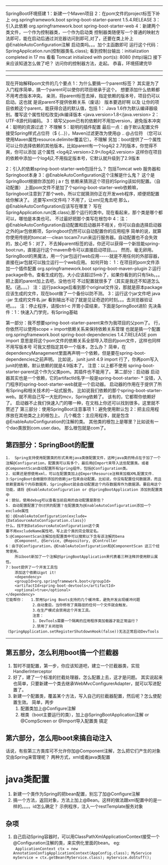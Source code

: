 ***
SpringBoot环境搭建 
1：新建一个Maven项目
2：在pom文件的project标签下补上
		<parent>
			    <groupId>org.springframework.boot</groupId>
			    <artifactId>spring-boot-starter-parent</artifactId>
			    <version>1.5.4.RELEASE</version>
		</parent>
3：引入此依赖
	<dependency>
        <groupId>org.springframework.boot</groupId>
        <artifactId>spring-boot-starter-web</artifactId>
    </dependency>
4：新建两个类文件，一个作为控制器类，一个作为启动类
		控制器类随便写一个普通的映射方法即可，能在启动后通过浏览器访问到即可,对了，还要在类上补上@EnableAutoConfiguration注解
		启动类吗。。。加个主函数即可
		运行这个代码：SpringApplication.run(控制器类名.class);
		看到控制台输出：initialization completed in 17 ms
		看看 Tomcat initialized with port(s): 8080 (http)端口
		接下来应该知道怎么做了吧？
		访问你的控制器方法，走起。
		恭喜，环境搭建完毕
***

***
现在开始解释pom文件的几个要点
1：为什么要搞一个parent标签？
	其实是为了入门程序简单，搞一个parent可以使你的项目继承于这个。
	想要添加什么依赖都不用考虑版本冲突。
	亲测，将parent标签去掉，指定依赖的版本号，项目仍可以启动。这也就       是说parent不提供依赖关系（废话）
	版本要选好啊
	以及
	让你的项目依赖这个parent，能获得合适的默认值，包括
	1：  Java 1.6作为默认编译器级别。覆写这个属性轻松改变jdk编译版本
		<properties>
    		<java.version>1.8</java.version>
		</properties>
    2：  UTF-8源代码编码。
    3：填写父pom已有的依赖时不用加version，避免版本冲突
    4：聪明的资源过滤？   不理解
    5：聪明的插件配置 
    		最后一点：由于默认配置文件接受Spring样式占位符（$ 			{...}），Maven过滤更改为使用@ .. @占位符
    		（您可以使用Maven属性resource.delimiter覆盖它）。不理解
    另加：boot提供了一个属性可以让你选择依赖的其他版本。比如parent有一个log4j2   2.7的版本，你觉得不爽，你可以添加
    这个属性
    	<properties>
   			 <log4j2.version>2.9</log4j2.version>
		</properties>
		这样你在项目的依赖中添加一个log4j2,不用指定版本号，它默认就升级到了2.9版本
    		
    		
    		
2：引入的依赖spring-boot-starter-web包括什么？
		包括Tomcat web 服务器和Springboot本身
3：@EnableAutoConfiguration这个注解是什么鬼？
		这个是SpringBoot根据你添加的 j  a  r  包  依赖来猜测这个项目的Spring该如何配置。（自动配置）
		上面pom文件不是加了个spring-boot-starter-web依赖嘛，Springboot注意到了那个web，所以它就猜测你正在开发web程序，顺便把配置给你解决了。
		还要写xml文件吗？不用了，让xml见鬼去吧
		那么，@EnableAutoConfiguration应该写在哪里？
		写在SpringApplication.run(类.class);那个运行的类中。现在看起来，那个类是哪个都可以，哪怕是本类也可。
		不过最好把那个类写在根包中
4：注：@EnableAutoConfiguration自动配置和启动器并不相关，你可以自由选择启动器之外的jar包依赖项，Springboot仍然可以自动配置你的应用程序
		简单的说，就算你使用传统的tomcat---clean tocam7:run来运行服务器。自动配置也不会失效的，放心吧
5：对了，不去掉parent标签的话，你还可以获得一个新技能spring-boot:run，直接运行这个maven命令可以直接启动项目。。。
		然而，毫无卵用。
SpringBoot的黑魔法，用一个jar包运行web应用-----就是不用任何的外部容器，直接在jar包就可以独立运行一个web应用。
		如何开始：
		1：在项目的pom文件添加一个插件配置
			<build>
    			<plugins>
        				<plugin>
					            <groupId>org.springframework.boot</groupId>
					            <artifactId>spring-boot-maven-plugin</artifactId>
        				</plugin>
    			</plugins>
			</build>
		2:运行package命令。查看生成的包，大小应该超过5mb了，如果你看到的只有5kb。。。把上面的parent加上去吧，没他也可
			不过配置就很多了（其实是我还不知道怎么配。（逃。。。）
			注：运行package后看到那个original文件没，那就是原本package应该生成的文件，现在boot做了一个备份以防不测。
		3：运行这个jar文件吧   java -jar 生成的文件名.jar  看到输出不动了就是见证奇迹的时刻。。。去浏览器验证吧。。。
		注：停止程序，请按ctrl-c
开胃小菜结束，下面是SpringBoot进阶
	先决条件：1：快速入门学完，有Spring基础
	
第一部分：我不想要spring-boot-starter-parent来作为我项目的父pom了。
	行，你依然可以使用scope = import依赖关系来保持依赖关系管理
	也就是搞一个配置
	<dependencyManagement>
     <dependencies>
        <dependency>
            <!-- Import dependency management from Spring Boot -->
            <groupId>org.springframework.boot</groupId>
            <artifactId>spring-boot-dependencies</artifactId>
            <version>1.4.7.RELEASE</version>
            <type>pom</type>
            <scope>import</scope>
        </dependency>
    </dependencies>
	</dependencyManagement>
	意思是将这个pom文件的依赖关系全部导入项目的pom文件，这样也同样不用写版本号
	可我又想指定其中一个版本，怎么办？
	简单，在dependencyManagement里面再声明一个依赖，但是要在spring-boot-dependencies之前声明。
	比如说，
	<dependency>
            <groupId>junit</groupId>
            <artifactId>junit</artifactId>
            <version>4.9</version>
            <scope>import</scope>
     </dependency>
     行了，你再pom写入junit的依赖，默认依赖的就是4.9版本了。
	注意：以上都不使用	spring-boot-starter-parent这个作为父类pom。其插件也不能用了。
第二部分：启动器
	启动器其实也是一个依赖，它的artifactId名字一般是spring-boot-starter- *
	没错，入门程序的spring-boot-starter-web就是一个启动器。
	启动器的作用在于提供了所有Spring和相关技术的一站式服务。
	比如说我们依赖的那个spring-boot-starter-web。就不用自己写一大批的mcv，Spring依赖了。
	该有的，它都帮你依赖好了。
	启动器不止我们快速入门的哪一种，在文档上你还可以找到很多。这里就不赘述了
第三部分：使用SpringBoot注意事项
1：避免使用默认包
2：把主应用程序放在其他类之上的根包上。
	几个概念：主应用程序，就是包含@EnableAutoConfiguration的注解的类。
	其他类的根包上是哪里？比如说有一个dao类放到com.user.dao。
	那么根包就是com了。

第四部分：SpringBoot的配置
----------------------------
	1.  Spring支持使用配置类的形式来用java类做配置文件，这种java类的特点在于加了一个注解@Configuration，配置类可以有多个，最后用@Import来导入这些配置类。或者@ComponentScan自动配置所有Spring组件，包括@Configuration类。
	2. 如果还是想使用xml，可以在配置类加上@ImportResource注释来加载XML配置文件.
	3:SpringBoot会根据你添加的依赖jar包来自动配置。比如说，你没有配置任何数据源，而且依赖里面有个内存数据库，SpringBoot就会自动配置这个内存数据库作为数据源。要启用这个功能，请将 @EnableAutoConfiguration or @SpringBootApplication 添加到配置类中
	4：貌似，使用debug可以查看当前启用的自动配置是那些？
	5. 自动配置配置了你讨厌的配置？在配置类为@EnableAutoConfiguration添加一个exclude属性
	如：@EnableAutoConfiguration(exclude={DataSourceAutoConfiguration.class})
	什么，找不到DataSourceAutoConfiguration这个类
	要不用excludeName属性吧，写上这个类的完全限定名。
	5:@ComponentScan注解加在配置类中可以搜索以下含有该注解的bena
		@Component, @Service, @Repository, @Controller
	6：由于@Configuration，@EnableAutoConfiguration和@ComponentScan 这三个经常使用。
		所以boot新加了一个注解@SpringBootApplication来代表着三种注释并使用默认属性。
	7：boot提供了一个开发工具包
		添加这个依赖以got it!
		<dependency>
        <groupId>org.springframework.boot</groupId>
        <artifactId>spring-boot-devtools</artifactId>
        <optional>true</optional>
    </dependency>
    它能帮你：	1.禁用Spring Boots支持的几个缓冲库，避免开发出现缓冲问题
    			2.自动重启，当你修改了类路径的任何一个文件就会触发，
    			3.在生产模式会禁用这个开发工具。
    			注意： 
    			1. DevTools需要一个隔离的应用程序类加载器才能正常运行？
    			2.禁用了关闭挂钩（SpringApplication.setRegisterShutdownHook(false))无法正常启动DevTools
***
第五部分，怎么利用boot搞一个拦截器
------------------

  1.  暂时不提配置，第一步，你应该知道吧，建立一个拦截器类，实现HandlerInterceptor 
  2.  好了，建了一个标准的拦截处理器，怎么配置上去，这才是问题。
  		其实说起来也简单，只要新建一个类去继承WebMvcConfigurerAdapter，就可以写进配置了。
  3.  新建一个配置类，覆盖某个方法，写入自己的拦截器配置，然后呢？怎么使配置生效。
  		简单，两步
  		1. 配置类加上@Configure注解  		
		2. 根类（boot主要运行的类），加上@SpringBootApplication注解   or   @CompScreen  or  @Import导入配置类
		搞定
		
第六部分，怎么用boot来搞自动注入
---------------------------------------------	
话说，有些第三方类库可不允许你加@Component注解，怎么把它们产生的对象交由Spring来管理呢？
两种方式，xml或者java类配置

java类配置
======
1. 新建一个类作为Spring的把bean配置，别忘了加@Configure注解
2. 搞一个方法，返回对象，方法上加上@Bean。这样的做法跟xml配置中的<bean></bean>是一样的。。。。id怎么确定？
	示例程序，注入一个restTemplate服务对象
	
杂项
---------------------
1.  自己启动Spring容器时，可以用ClassPathXmlApplicationContext接受一个@Configuration注解的类，来实例化里面的bean。
	eg:    
	` 
	ApplicationContext ctx = new AnnotationConfigApplicationContext(AppConfig.class);
    MyService myService = ctx.getBean(MyService.class);
    myService.doStuff();
    `
						
			
	
		
		
	